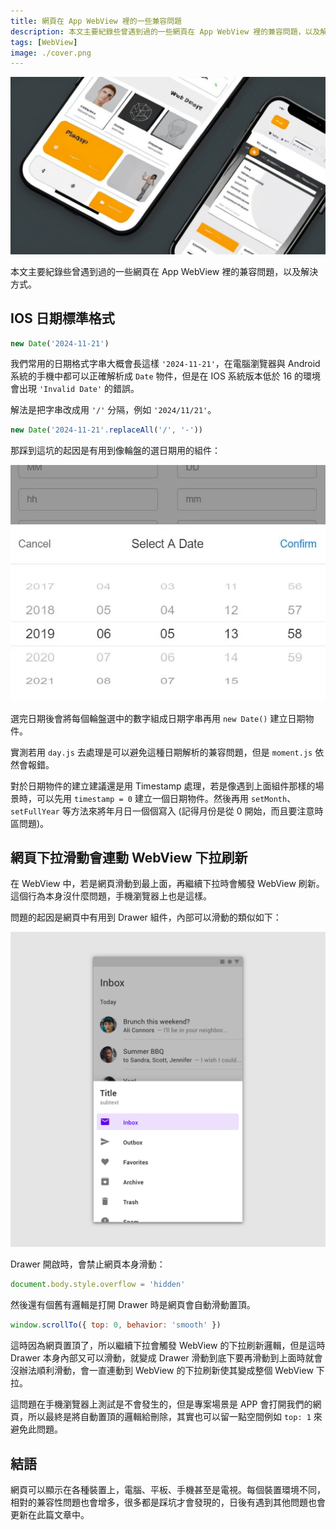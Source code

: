 ```yaml
---
title: 網頁在 App WebView 裡的一些兼容問題
description: 本文主要紀錄些曾遇到過的一些網頁在 App WebView 裡的兼容問題，以及解決方式。
tags: [WebView]
image: ./cover.png
---
```


![cover](./cover.png)

本文主要紀錄些曾遇到過的一些網頁在 App WebView 裡的兼容問題，以及解決方式。

<!--truncate-->

## IOS 日期標準格式

```js
new Date('2024-11-21')
```

我們常用的日期格式字串大概會長這樣 `'2024-11-21'`，在電腦瀏覽器與 Android 系統的手機中都可以正確解析成 `Date` 物件，但是在 IOS 系統版本低於 16 的環境會出現 `'Invalid Date'` 的錯誤。

解法是把字串改成用 `'/'` 分隔，例如 `'2024/11/21'`。

```js
new Date('2024-11-21'.replaceAll('/', '-'))
```

那踩到這坑的起因是有用到像輪盤的選日期用的組件：

![date-picker](./date-picker.webp)

選完日期後會將每個輪盤選中的數字組成日期字串再用 `new Date()` 建立日期物件。

實測若用 `day.js` 去處理是可以避免這種日期解析的兼容問題，但是 `moment.js` 依然會報錯。

對於日期物件的建立建議還是用 Timestamp 處理，若是像遇到上面組件那樣的場景時，可以先用 `timestamp = 0` 建立一個日期物件。然後再用 `setMonth`、`setFullYear` 等方法來將年月日一個個寫入 (記得月份是從 0 開始，而且要注意時區問題)。

## 網頁下拉滑動會連動 WebView 下拉刷新

在 WebView 中，若是網頁滑動到最上面，再繼續下拉時會觸發 WebView 刷新。這個行為本身沒什麼問題，手機瀏覽器上也是這樣。

問題的起因是網頁中有用到 Drawer 組件，內部可以滑動的類似如下：

![drawer](./drawer.png)

Drawer 開啟時，會禁止網頁本身滑動：

```js
document.body.style.overflow = 'hidden'
```

然後還有個舊有邏輯是打開 Drawer 時是網頁會自動滑動置頂。

```js
window.scrollTo({ top: 0, behavior: 'smooth' })
```

這時因為網頁置頂了，所以繼續下拉會觸發 WebView 的下拉刷新邏輯，但是這時 Drawer 本身內部又可以滑動，就變成 Drawer 滑動到底下要再滑動到上面時就會沒辦法順利滑動，會一直連動到 WebView 的下拉刷新使其變成整個 WebView 下拉。

這問題在手機瀏覽器上測試是不會發生的，但是專案場景是 APP 會打開我們的網頁，所以最終是將自動置頂的邏輯給刪除，其實也可以留一點空間例如 `top: 1` 來避免此問題。

## 結語

網頁可以顯示在各種裝置上，電腦、平板、手機甚至是電視。每個裝置環境不同，相對的兼容性問題也會增多，很多都是踩坑才會發現的，日後有遇到其他問題也會更新在此篇文章中。